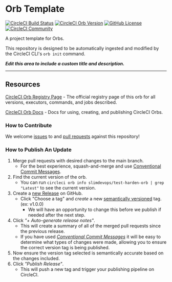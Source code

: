 # Orb Template


[![CircleCI Build Status](https://circleci.com/gh/slimdevops/test-harden-orb.svg?style=shield "CircleCI Build Status")](https://circleci.com/gh/slimdevops/test-harden-orb) [![CircleCI Orb Version](https://badges.circleci.com/orbs/slimdevops/test-harden-orb.svg)](https://circleci.com/orbs/registry/orb/slimdevops/test-harden-orb) [![GitHub License](https://img.shields.io/badge/license-MIT-lightgrey.svg)](https://raw.githubusercontent.com/slimdevops/test-harden-orb/master/LICENSE) [![CircleCI Community](https://img.shields.io/badge/community-CircleCI%20Discuss-343434.svg)](https://discuss.circleci.com/c/ecosystem/orbs)



A project template for Orbs.

This repository is designed to be automatically ingested and modified by the CircleCI CLI's `orb init` command.

_**Edit this area to include a custom title and description.**_

---

## Resources

[CircleCI Orb Registry Page](https://circleci.com/orbs/registry/orb/slimdevops/test-harden-orb) - The official registry page of this orb for all versions, executors, commands, and jobs described.

[CircleCI Orb Docs](https://circleci.com/docs/2.0/orb-intro/#section=configuration) - Docs for using, creating, and publishing CircleCI Orbs.

### How to Contribute

We welcome [issues](https://github.com/slimdevops/test-harden-orb/issues) to and [pull requests](https://github.com/slimdevops/test-harden-orb/pulls) against this repository!

### How to Publish An Update
1. Merge pull requests with desired changes to the main branch.
    - For the best experience, squash-and-merge and use [Conventional Commit Messages](https://conventionalcommits.org/).
2. Find the current version of the orb.
    - You can run `circleci orb info slimdevops/test-harden-orb | grep "Latest"` to see the current version.
3. Create a [new Release](https://github.com/slimdevops/test-harden-orb/releases/new) on GitHub.
    - Click "Choose a tag" and _create_ a new [semantically versioned](http://semver.org/) tag. (ex: v1.0.0)
      - We will have an opportunity to change this before we publish if needed after the next step.
4.  Click _"+ Auto-generate release notes"_.
    - This will create a summary of all of the merged pull requests since the previous release.
    - If you have used _[Conventional Commit Messages](https://conventionalcommits.org/)_ it will be easy to determine what types of changes were made, allowing you to ensure the correct version tag is being published.
5. Now ensure the version tag selected is semantically accurate based on the changes included.
6. Click _"Publish Release"_.
    - This will push a new tag and trigger your publishing pipeline on CircleCI.